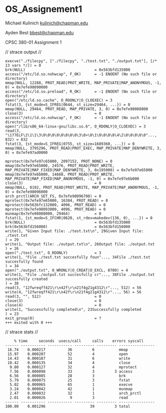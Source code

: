 # OS_Assignement1

Michael Kulinich
kulinich@chapman.edu

Ayden Best
bbest@chapman.edu

CPSC 380-01
Assignment 1


//       strace output          //

    execve("./filecpy", ["./filecpy", "./test.txt", "./output.txt"], [/* 13 vars */]) = 0
    brk(NULL)                               = 0x563bfd135000
    access("/etc/ld.so.nohwcap", F_OK)      = -1 ENOENT (No such file or directory)
    mmap(NULL, 12288, PROT_READ|PROT_WRITE, MAP_PRIVATE|MAP_ANONYMOUS, -1, 0) = 0x7efe98090000
    access("/etc/ld.so.preload", R_OK)      = -1 ENOENT (No such file or directory)
    open("/etc/ld.so.cache", O_RDONLY|O_CLOEXEC) = 3
    fstat(3, {st_mode=S_IFREG|0644, st_size=29464, ...}) = 0
    mmap(NULL, 29464, PROT_READ, MAP_PRIVATE, 3, 0) = 0x7efe98088000
    close(3)                                = 0
    access("/etc/ld.so.nohwcap", F_OK)      = -1 ENOENT (No such file or directory)
    open("/lib/x86_64-linux-gnu/libc.so.6", O_RDONLY|O_CLOEXEC) = 3
    read(3, "\177ELF\2\1\1\3\0\0\0\0\0\0\0\0\3\0>\0\1\0\0\0\0\4\2\0\0\0\0\0"..., 832) = 832
    fstat(3, {st_mode=S_IFREG|0755, st_size=1689360, ...}) = 0
    mmap(NULL, 3795296, PROT_READ|PROT_EXEC, MAP_PRIVATE|MAP_DENYWRITE, 3, 0) = 0x7efe97ad0000

    mprotect(0x7efe97c65000, 2097152, PROT_NONE) = 0
    mmap(0x7efe97e65000, 24576, PROT_READ|PROT_WRITE, MAP_PRIVATE|MAP_FIXED|MAP_DENYWRITE, 3, 0x195000) = 0x7efe97e65000
    mmap(0x7efe97e6b000, 14688, PROT_READ|PROT_WRITE, MAP_PRIVATE|MAP_FIXED|MAP_ANONYMOUS, -1, 0) = 0x7efe97e6b000
    close(3)                                = 0
    mmap(NULL, 8192, PROT_READ|PROT_WRITE, MAP_PRIVATE|MAP_ANONYMOUS, -1, 0) = 0x7efe98096000
    arch_prctl(ARCH_SET_FS, 0x7efe98096700) = 0
    mprotect(0x7efe97e65000, 16384, PROT_READ) = 0
    mprotect(0x563bfc132000, 4096, PROT_READ) = 0
    mprotect(0x7efe98093000, 4096, PROT_READ) = 0
    munmap(0x7efe98088000, 29464)           = 0
    fstat(1, {st_mode=S_IFCHR|0620, st_rdev=makedev(136, 0), ...}) = 0
    brk(NULL)                               = 0x563bfd135000
    brk(0x563bfd156000)                     = 0x563bfd156000
    write(1, "Given Input file: ./test.txt\n", 29Given Input file: ./test.txt
    ) = 29
    write(1, "Output file: ./output.txt\n", 26Output file: ./output.txt
    ) = 26
    open("./test.txt", O_RDONLY)            = 3
    write(1, "File ./test.txt succesfully foun"..., 34File ./test.txt succesfully found
    ) = 34
    open("./output.txt", O_WRONLY|O_CREAT|O_EXCL, 0700) = 4
    write(1, "File ./output.txt succesfully cr"..., 38File ./output.txt succesfully created
    ) = 38
    read(3, "12fwreqff421\r\n42f\r\n21f4g21g4312\r"..., 512) = 56
    write(4, "12fwreqff421\r\n42f\r\n21f4g21g4312\r"..., 56) = 56
    read(3, "", 512)                        = 0
    close(3)                                = 0
    close(4)                                = 0
    write(1, "Successfully completed\n", 23Successfully completed
    ) = 23
    exit_group(0)                           = ?
    +++ exited with 0 +++



//       strace stats          //

        % time     seconds  usecs/call     calls    errors syscall
    ------ ----------- ----------- --------- --------- ----------------
     16.74    0.000217          36         6           mmap
     15.97    0.000207          52         4           open
     14.43    0.000187          31         6           write
     10.42    0.000135          34         4           close
      9.80    0.000127          32         4           mprotect
      7.56    0.000098          33         3         3 access
      6.56    0.000085          28         3           brk
      5.79    0.000075          25         3           fstat
      5.02    0.000065          65         1           execve
      3.24    0.000042          42         1           munmap
      2.47    0.000032          32         1           arch_prctl
      2.01    0.000026           9         3           read
    ------ ----------- ----------- --------- --------- ----------------
    100.00    0.001296                    39         3 total
